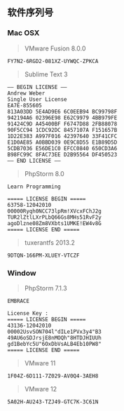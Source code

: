 ﻿  
## 软件序列号  
  
### Mac OSX  
  
> VMware Fusion 8.0.0  
  
```  
FY7N2-6RGD2-081XZ-UYWQC-ZPKCA  
```  
  
> Sublime Text 3  
  
```  
—– BEGIN LICENSE —–  
Andrew Weber  
Single User License  
EA7E-855605  
813A03DD 5E4AD9E6 6C0EEB94 BC99798F  
942194A6 02396E98 E62C9979 4BB979FE  
91424C9D A45400BF F6747D88 2FB88078  
90F5CC94 1CDC92DC 8457107A F151657B  
1D22E383 A997F016 42397640 33F41CFC  
E1D0AE85 A0BBD039 0E9C8D55 E1B89D5D  
5CDB7036 E56DE1C0 EFCC0840 650CD3A6  
B98FC99C 8FAC73EE D2B95564 DF450523  
—— END LICENSE ——  
```  
  
> PhpStorm 8.0  
  
```  
Learn Programming  
  
===== LICENSE BEGIN =====  
63758-12042010  
00000Ryqh0NCC73lpRm!XVcxFChJ2g  
TUR2lZtlLXrPLbQ66Gs8MHs51RvF2y  
agoDlzne08Zm8VXbts1UMKE!EW4v8G  
===== LICENSE END =====  
```  
  
> tuxerantfs 2013.2  
  
```  
9DTQN-166PM-XLUEY-VTCZF  
```  
  
### Window  
  
> PhpStorm 7.1.3  
  
```  
EMBRACE  
  
License Key :  
===== LICENSE BEGIN =====  
43136-12042010  
00002UsvSON704l"dILe1PVx3y4"B3  
49AU6oSDJrsjE8nMOQh"8HTDJHIUUh  
gd1BebYc5U"6OxDbVsALB4Eb10PW8"  
===== LICENSE END =====  
```  
  
> VMware 11  
  
```  
1F04Z-6D111-7Z029-AV0Q4-3AEH8  
```  
  
> VMware 12

```
5A02H-AU243-TZJ49-GTC7K-3C61N  
```